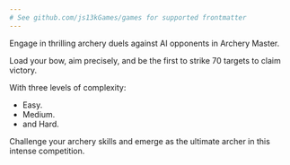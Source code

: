 ```yaml
---
# See github.com/js13kGames/games for supported frontmatter
---
```

Engage in thrilling archery duels against AI opponents in Archery Master. 

Load your bow, aim precisely, and be the first to strike 70 targets to claim victory. 

With three levels of complexity:

* Easy.
* Medium.
* and Hard.

Challenge your archery skills and emerge as the ultimate archer in this intense competition.